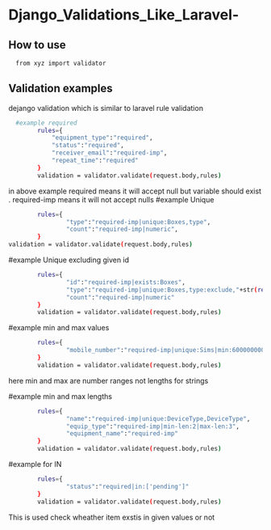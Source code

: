 # Django_Validations_Like_Laravel-

## How to use
```bash
  from xyz import validator
```

## Validation examples
dejango validation which is similar to laravel rule validation
```bash
  #example required
        rules={
            "equipment_type":"required",
            "status":"required",
            "receiver_email":"required-imp",
            "repeat_time":"required"
        }
        validation = validator.validate(request.body,rules)
```
in above example required means it will accept null but variable should exist . required-imp means it will not accept nulls
#example Unique
```bash
        rules={
                "type":"required-imp|unique:Boxes,type",
                "count":"required-imp|numeric",
        }
validation = validator.validate(request.body,rules)
```

#example Unique excluding given id
```bash
        rules={
                "id":"required-imp|exists:Boxes",
                "type":"required-imp|unique:Boxes,type:exclude,"+str(req_data['id']),
                "count":"required-imp|numeric"
        }
        validation = validator.validate(request.body,rules)
```
#example min and max values
```bash
        rules={
                "mobile_number":"required-imp|unique:Sims|min:6000000000|max:9999999999",
        }
        validation = validator.validate(request.body,rules)
```
here min and max are number ranges not lengths for strings

#example min and max lengths
```bash
        rules={
                "name":"required-imp|unique:DeviceType,DeviceType",
                "equip_type":"required-imp|min-len:2|max-len:3",
                "equipment_name":"required-imp"
        }
        validation = validator.validate(request.body,rules)
```
#example for IN
```bash
        rules={
                "status":"required|in:['pending']"
        }
        validation = validator.validate(request.body,rules)
```
This is used check wheather item exstis in given values or not

